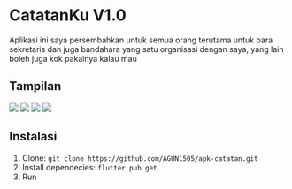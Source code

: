# CatatanKu V1.0

Aplikasi ini saya persembahkan untuk semua orang terutama untuk para sekretaris dan juga bandahara yang satu organisasi dengan saya, yang lain boleh juga kok pakainya kalau mau

## Tampilan
<img src="http://rav.000.pe/wp-content/uploads/2024/07/3-135x300.jpg" style="max-width:100%;">
<img src="http://rav.000.pe/wp-content/uploads/2024/07/4-135x300.jpg" style="max-width:100%;">
<img src="http://rav.000.pe/wp-content/uploads/2024/07/1-135x300.jpg" style="max-width:100%;">
<img src="http://rav.000.pe/wp-content/uploads/2024/07/2-135x300.jpg" style="max-width:100%;">

## Instalasi

1. Clone: `git clone https://github.com/AGUN1505/apk-catatan.git`
2. Install dependecies: `flutter pub get`
3. Run

